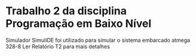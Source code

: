 # Trabalho 2 da disciplina Programação em Baixo Nível
Simulador SimulIDE foi utilizado para simular o sistema embarcado atmega 328-8
Ler Relatório T2 para mais detalhes
